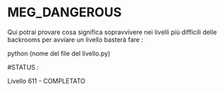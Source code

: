 # MEG_DANGEROUS

Qui potrai provare cosa significa sopravvivere nei livelli più difficili delle backrooms per avviare un livello basterà fare :

python (nome del file del livello.py)

#STATUS :

Livello 611 - COMPLETATO 
